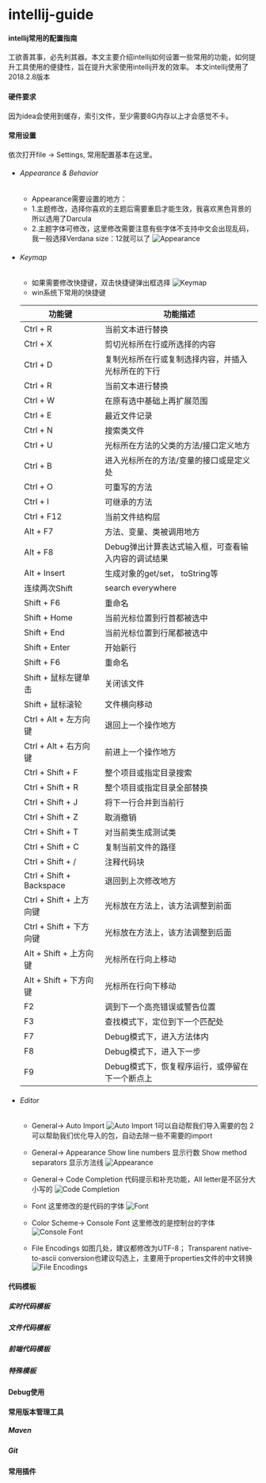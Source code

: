 # intellij-guide
#### intellij常用的配置指南
工欲善其事，必先利其器。本文主要介绍intellij如何设置一些常用的功能，如何提升工具使用的便捷性，旨在提升大家使用intellij开发的效率。
本文intellij使用了2018.2.8版本

#### 硬件要求
因为idea会使用到缓存，索引文件，至少需要8G内存以上才会感觉不卡。

#### 常用设置
依次打开file -> Settings, 常用配置基本在这里。
- ###### Appearance & Behavior
  - Appearance需要设置的地方： 
  - 1.主题修改，选择你喜欢的主题后需要重启才能生效，我喜欢黑色背景的所以选用了Darcula
  - 2.主题字体可修改，这里修改需要注意有些字体不支持中文会出现乱码，我一般选择Verdana size：12就可以了
![Appearance](resources/1.png "Appearance")
- ###### Keymap
  - 如果需要修改快捷键，双击快捷键弹出框选择
![Keymap](resources/2.png "Keymap")
  - win系统下常用的快捷键
  
   |功能键|功能描述|
   |---|---|
   Ctrl + R|当前文本进行替换
   Ctrl + X|剪切光标所在行或所选择的内容
   Ctrl + D|复制光标所在行或复制选择内容，并插入光标所在的下行
   Ctrl + R|当前文本进行替换
   Ctrl + W|在原有选中基础上再扩展范围
   Ctrl + E|最近文件记录
   Ctrl + N|搜索类文件
   Ctrl + U|光标所在方法的父类的方法/接口定义地方
   Ctrl + B|进入光标所在的方法/变量的接口或是定义处
   Ctrl + O|可重写的方法
   Ctrl + I|可继承的方法
   Ctrl + F12|当前文件结构层
   Alt + F7|方法、变量、类被调用地方
   Alt + F8|Debug弹出计算表达式输入框，可查看输入内容的调试结果
   Alt + Insert|生成对象的get/set， toString等
   连续两次Shift|search everywhere
   Shift + F6|重命名
   Shift + Home|当前光标位置到行首都被选中
   Shift + End|当前光标位置到行尾都被选中
   Shift + Enter|开始新行
   Shift + F6|重命名
   Shift + 鼠标左键单击|关闭该文件
   Shift + 鼠标滚轮|文件横向移动
   Ctrl + Alt + 左方向键|退回上一个操作地方
   Ctrl + Alt + 右方向键|前进上一个操作地方
   Ctrl + Shift + F|整个项目或指定目录搜索
   Ctrl + Shift + R|整个项目或指定目录全部替换
   Ctrl + Shift + J|将下一行合并到当前行
   Ctrl + Shift + Z|取消撤销
   Ctrl + Shift + T|对当前类生成测试类
   Ctrl + Shift + C|复制当前文件的路径
   Ctrl + Shift + /|注释代码块
   Ctrl + Shift + Backspace|退回到上次修改地方
   Ctrl + Shift + 上方向键|光标放在方法上，该方法调整到前面
   Ctrl + Shift + 下方向键|光标放在方法上，该方法调整到后面
   Alt + Shift + 上方向键|光标所在行向上移动
   Alt + Shift + 下方向键|光标所在行向下移动
   F2|调到下一个高亮错误或警告位置
   F3|查找模式下，定位到下一个匹配处
   F7|Debug模式下，进入方法体内
   F8|Debug模式下，进入下一步
   F9|Debug模式下，恢复程序运行，或停留在下一个断点上
   
- ###### Editor
  - General-> Auto Import 
  ![Auto Import ](resources/7.png "Auto Import ")
  1可以自动帮我们导入需要的包
  2可以帮助我们优化导入的包，自动去除一些不需要的import
  - General-> Appearance
    Show line numbers 显示行数
    Show method separators 显示方法线
  ![Appearance](resources/8.png "Appearance")
  - General-> Code Completion 代码提示和补充功能，All letter是不区分大小写的
  ![Code Completion](resources/6.png "Code Completion")
  - Font 这里修改的是代码的字体
  ![Font](resources/3.png "Font")
  - Color Scheme-> Console Font 这里修改的是控制台的字体
  ![Console Font](resources/4.png "Console Font")
  
  - File Encodings 如图几处，建议都修改为UTF-8；
    Transparent native-to-ascii conversion也建议勾选上，主要用于properties文件的中文转换
  ![File Encodings](resources/5.png "File Encodings")
#### 代码模板
##### 实时代码模板
##### 文件代码模板
##### 前端代码模板
##### 特殊模板

#### Debug使用

#### 常用版本管理工具
##### Maven
##### Git
##### 

#### 常用插件